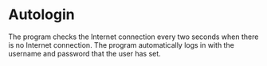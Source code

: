# Autologin

The program checks the Internet connection every two seconds when there is no Internet connection. The program automatically logs in with the username and password that the user has set.

